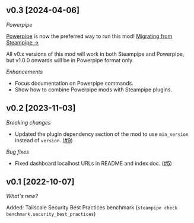 ## v0.3 [2024-04-06]

_Powerpipe_

[Powerpipe](https://powerpipe.io) is now the preferred way to run this mod!  [Migrating from Steampipe →](https://powerpipe.io/blog/migrating-from-steampipe)

All v0.x versions of this mod will work in both Steampipe and Powerpipe, but v1.0.0 onwards will be in Powerpipe format only.

_Enhancements_

- Focus documentation on Powerpipe commands.
- Show how to combine Powerpipe mods with Steampipe plugins.

## v0.2 [2023-11-03]

_Breaking changes_

- Updated the plugin dependency section of the mod to use `min_version` instead of `version`. ([#9](https://github.com/turbot/steampipe-mod-tailscale-compliance/pull/9))

_Bug fixes_

- Fixed dashboard localhost URLs in README and index doc. ([#5](https://github.com/turbot/steampipe-mod-tailscale-compliance/pull/5))

## v0.1 [2022-10-07]

_What's new?_

Added: Tailscale Security Best Practices benchmark (`steampipe check benchmark.security_best_practices`)
